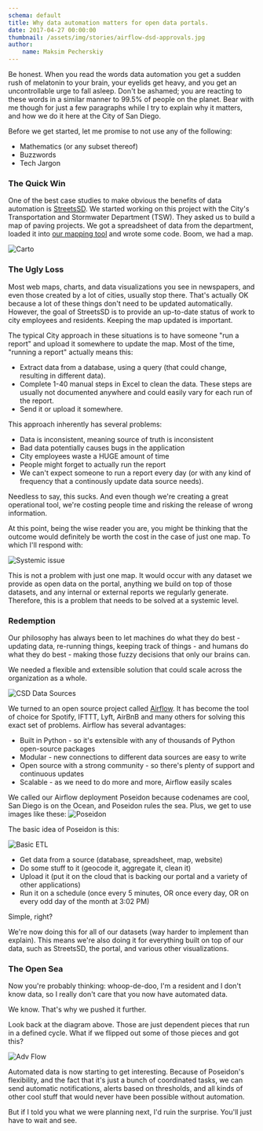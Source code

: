 ```yaml
---
schema: default
title: Why data automation matters for open data portals.
date: 2017-04-27 00:00:00
thumbnail: /assets/img/stories/airflow-dsd-approvals.jpg
author:
    name: Maksim Pecherskiy
---
```


Be honest. When you read the words data automation you get a sudden rush of melatonin to your brain, your eyelids get heavy, and you get an uncontrollable urge to fall asleep. Don't be ashamed; you are reacting to these words in a similar manner to 99.5% of people on the planet. Bear with me though for just a few paragraphs while I try to explain why it matters, and how we do it here at the City of San Diego.

<!--more-->

Before we get started, let me promise to not use any of the following:

* Mathematics (or any subset thereof)
* Buzzwords
* Tech Jargon

### The Quick Win

One of the best case studies to make obvious the benefits of data automation is [StreetsSD](http://streets.sandiego.gov). We started working on this project with the City's Transportation and Stormwater Department (TSW). They asked us to build a map of paving projects. We got a spreadsheet of data from the department, loaded it into [our mapping tool](http://carto.com) and wrote some code. Boom, we had a map.

![Carto](/assets/img/stories/carto_editor.jpg)


### The Ugly Loss
Most web maps, charts, and data visualizations you see in newspapers, and even those created by a lot of cities, usually stop there. That's actually OK because a lot of these things don't need to be updated automatically.   However, the goal of StreetsSD is to provide an up-to-date status of work to city employees and residents. Keeping the map updated is important.

The typical City approach in these situations is to have someone "run a report" and upload it somewhere to update the map.  Most of the time, "running a report" actually means this:

* Extract data from a database, using a query (that could change, resulting in different data).
* Complete 1-40 manual steps in Excel to clean the data.  These steps are usually not documented anywhere and could easily vary for each run of the report.
* Send it or upload it somewhere.

This approach inherently has several problems:

* Data is inconsistent, meaning source of truth is inconsistent
* Bad data potentially causes bugs in the application
* City employees waste a HUGE amount of time
* People might forget to actually run the report
* We can't expect someone to run a report every day (or with any kind of frequency that a continously update data source needs).

Needless to say, this sucks. And even though we're creating a great operational tool, we're costing people time and risking the release of wrong information.

At this point, being the wise reader you are, you might be thinking that the outcome would definitely be worth the cost in the case of just one map. To which I'll respond with:

![Systemic issue](/assets/img/stories/systemic_issue.jpg)

This is not a problem with just one map. It would occur with any dataset we provide as open data on the portal, anything we build on top of those datasets, and any internal or external reports we regularly generate.  Therefore, this is a problem that needs to be solved at a systemic level.

### Redemption
Our philosophy has always been to let machines do what they do best - updating data, re-running things, keeping track of things - and humans do what they do best - making those fuzzy decisions that only our brains can.

We needed a flexible and extensible solution that could scale across the organization as a whole.

![CSD Data Sources](/assets/img/stories/sd_sources.jpg)

We turned to an open source project called [Airflow](https://github.com/apache/incubator-airflow/). It has become the tool of choice for Spotify, IFTTT, Lyft, AirBnB and many others for solving this exact set of problems.  Airflow has several advantages:

* Built in Python - so it's extensible with any of thousands of Python open-source packages
* Modular - new connections to different data sources are easy to write
* Open source with a strong community - so there's plenty of support and continuous updates
* Scalable - as we need to do more and more, Airflow easily scales

We called our Airflow deployment Poseidon because codenames are cool, San Diego is on the Ocean, and Poseidon rules the sea. Plus, we get to use images like these:
![Poseidon](/assets/img/stories/poseidon-hero.jpg)

The basic idea of Poseidon is this:

![Basic ETL](/assets/img/stories/simple_etl.jpg)

* Get data from a source (database, spreadsheet, map, website)
* Do some stuff to it (geocode it, aggregate it, clean it)
* Upload it (put it on the cloud that is backing our portal and a variety of other applications)
* Run it on a schedule (once every 5 minutes, OR once every day, OR on every odd day of the month at 3:02 PM)

Simple, right?

We're now doing this for all of our datasets (way harder to implement than explain). This means we're also doing it for everything built on top of our data, such as StreetsSD, the portal, and various other visualizations.

### The Open Sea
Now you're probably thinking: whoop-de-doo, I'm a resident and I don't know data, so I really don't care that you now have automated data.

We know. That's why we pushed it further.

Look back at the diagram above. Those are just dependent pieces that run in a defined cycle. What if we flipped out some of those pieces and got this?

![Adv Flow](/assets/img/stories/adv_flow_diagram.jpg)

Automated data is now starting to get interesting. Because of Poseidon's flexibility, and the fact that it's just a bunch of coordinated tasks, we can send automatic notifications, alerts based on thresholds, and all kinds of other cool stuff that would never have been possible without automation.

But if I told you what we were planning next, I'd ruin the surprise. You'll just have to wait and see.




